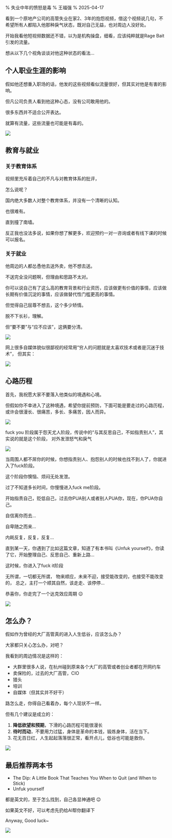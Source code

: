 % 失业中年的愤怒是毒
% 王福强
% 2025-04-17

看到一个原地产公司的高管失业在家2、3年的抱怨视频，借这个视频说几句，不希望所有人都陷入他那种戾气状态，既对自己无益，也对周边人没好处。

开始我看他短视频数据还不错，以为是机构操盘，细看，应该纯粹就是Rage Bait引发的流量。

想从以下几个视角谈谈对他这种状态的看法...

## 个人职业生涯的影响

假如他还想重入职场的话，他发的这些视频看似流量很好，但其实对他是有害的影响。

但凡公司负责人看到他这种心态，没有公司敢用他的。

很多东西并不适合公开表达。

就算有流量，这些流量也可能是有毒的。

![](./images/complaint-sucks.webp)

## 教育与就业

### 关于教育体系

视频里充斥着自己的不凡与对教育体系的批评，

怎么说呢？

国内绝大多数人对整个教育体系，并没有一个清晰的认知。

也很难有。

直到撞了南墙。

反正我也没法多说，如果你想了解更多，欢迎预约一对一咨询或者有线下课的时候可以报名。

### 关于就业

他周边的人都怂恿他去送外卖，他不想去送。

不送完全没问题啊，但理由和思路不太对。

你可以说自己有了这么高的教育背景和行业资历，应该做更有价值的事情，应该做长期有价值沉淀的事情，应该做替代性门槛更高的事情。

但觉得自己屈尊不想去，这个多少矫情。

脱不下长衫，理解。

但“要不要”与“应不应该”，这俩要分清。

![](./images/high_value_matters.webp)

网上很多自媒体貌似很鄙视的经常用“穷人的问题就是太喜欢技术或者是沉迷于技术”， 但其实：

![](./images/tek-is-the-key-to-someone.webp)

## 心路历程

首先，我祝愿大家不要落入他类似的境遇和心境。

但假如你不幸进入了这种境遇，希望你提前预防，下面可能是要走过的心路历程，或许会很漫长、很痛苦，多长、多痛苦，因人而异。

![](./images/fuck-phases.webp)

fuck you 阶段属于怨天尤人阶段，传说中的“与其反思自己，不如指责别人”，其实说的就是这个阶段， 对外发泄怒气和戾气

![](./images/complain-others.webp)

当周围人都不屌你的时候，你想指责别人、抱怨别人的时候也找不到人了，你就进入了fuck阶段。

这个阶段你懊恼、烦闷无处发泄。

过了不知道多长时间，你慢慢进入fuck me阶段。

开始指责自己，贬低自己，过去你PUA别人或者别人PUA你，现在，你PUA你自己。

自信离你而去...

自卑随之而来...

内耗反复，反复，反复...

直到某一天，你遇到了比如这篇文章，知道了有本书叫《Unfuk yourself》，你读了它，开始整理自己、反思自己、重新上路...

这时候，你进入了fuck it阶段

无所谓，一切都无所谓， 物来顺应，未来不迎，接受能改变的，也接受不能改变的， 总之，主打一个顺其自然，该走走、该停停...

恭喜你，你走完了一个达克效应周期 😉

![](./images/dake.webp)


## 怎么办？

假如作为曾经的大厂高管真的进入人生低谷，应该怎么办？ 

大家都只关心怎么办，对吧？

我看到的周边情况是这样的：

- 大群里很多人说，在杭州碰到原来各个大厂的高管或者创业者都在开网约车
- 卖保险的，过去的大厂高管，CIO
- 猎头
- 培训
- 自媒体（但其实并不好干）

路怎么走，你得自己看着办，每个人现状不一样。

但有几个建议是成立的：

1. **降低欲望和预期**，下滑的心路历程可能很漫长
2. **待时而动**，不要用力过猛，身体是革命的本钱，锻炼身体，活在当下。
3. 花无百日红，人生起起落落很正常，看开点儿，低谷也可能是救你。

![](./images/reboot-of-middle-age.webp)



## 最后推荐两本书


- The Dip: A Little Book That Teaches You When to Quit (and When to Stick)
- Unfuk yourself

都是英文的，至于怎么找到，自己各显神通吧 😉

如果英文不好，可以考虑先扔给AI帮你翻译下

Anyway, Good luck~

![](./images/live-long-and-prosper.jpg)

